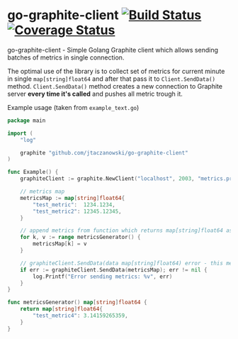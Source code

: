 # go-graphite-client [![Build Status](https://travis-ci.org/jtaczanowski/go-graphite-client.png?branch=master)](https://travis-ci.org/jtaczanowski/go-graphite-client) [![Coverage Status](https://coveralls.io/repos/github/jtaczanowski/go-graphite-client/badge.svg?branch=master)](https://coveralls.io/github/jtaczanowski/go-graphite-client?branch=master)

go-graphite-client - Simple Golang Graphite client which allows sending batches of metrics in single connection.

The optimal use of the library is to collect set of metrics for current minute in single ```map[string]float64```
and after that pass it to `Client.SendData()` method.
`Client.SendData()` method creates a new connection to Graphite server **every time it's called**
and pushes all metric trough it.

Example usage (taken from `example_text.go`)
```go
package main

import (
	"log"

	graphite "github.com/jtaczanowski/go-graphite-client"
)

func Example() {
	graphiteClient := graphite.NewClient("localhost", 2003, "metrics.prefix", "tcp")

	// metrics map
	metricsMap := map[string]float64{
		"test_metric":  1234.1234,
		"test_metric2": 12345.12345,
	}

	// append metrics from function which returns map[string]float64 as well
	for k, v := range metricsGenerator() {
		metricsMap[k] = v
	}

	// graphiteClient.SendData(data map[string]float64) error - this method expects a map of metrics as an argument
	if err := graphiteClient.SendData(metricsMap); err != nil {
		log.Printf("Error sending metrics: %v", err)
	}
}

func metricsGenerator() map[string]float64 {
	return map[string]float64{
		"test_metric4": 3.14159265359,
	}
}

```
